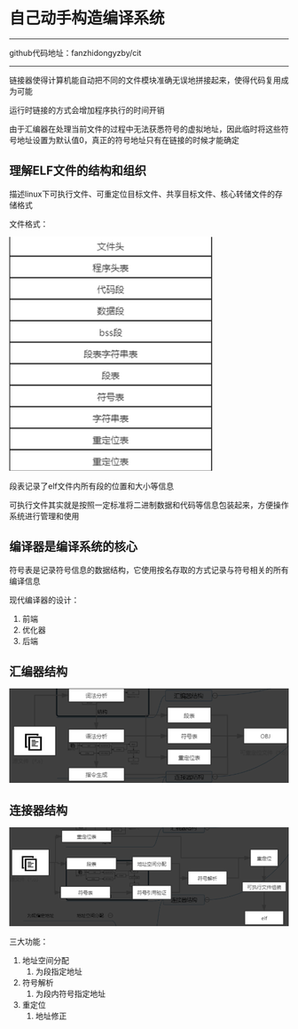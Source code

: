 # 自己动手构造编译系统

-----

github代码地址：fanzhidongyzby/cit

----

链接器使得计算机能自动把不同的文件模块准确无误地拼接起来，使得代码复用成为可能

运行时链接的方式会增加程序执行的时间开销

由于汇编器在处理当前文件的过程中无法获悉符号的虚拟地址，因此临时将这些符号地址设置为默认值0，真正的符号地址只有在链接的时候才能确定

## 理解ELF文件的结构和组织

描述linux下可执行文件、可重定位目标文件、共享目标文件、核心转储文件的存储格式

文件格式：

![](../images/posts/2022-03-18-自己动手构造编译系统.PNG)

段表记录了elf文件内所有段的位置和大小等信息

可执行文件其实就是按照一定标准将二进制数据和代码等信息包装起来，方便操作系统进行管理和使用



## 编译器是编译系统的核心

符号表是记录符号信息的数据结构，它使用按名存取的方式记录与符号相关的所有编译信息

现代编译器的设计：

1. 前端
2. 优化器
3. 后端



## 汇编器结构

![](../images/posts/2022-03-18-自己动手构造编译系统01.PNG)



## 连接器结构

![](../images/posts/2022-03-18-自己动手构造编译系统02.PNG)

三大功能：

1. 地址空间分配
   1. 为段指定地址
2. 符号解析
   1. 为段内符号指定地址
3. 重定位
   1. 地址修正

